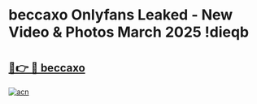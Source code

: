 # beccaxo Onlyfans Leaked - New Video & Photos March 2025 !dieqb

# <h2><a href="https://tw8wb3.iuczelnia.edu.pl?title=beccaxo&ref=dieqb">🔗👉 🔴 beccaxo</a></h2>

[![acn](https://github.com/user-attachments/assets/0f9c940e-d8b0-45ae-aac7-cd30a18b3e1c)](https://tw8wb3.iuczelnia.edu.pl?title=beccaxo&ref=dieqb)

